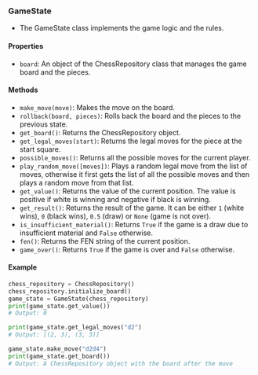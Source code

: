 ### GameState
- The GameState class implements the game logic and the rules.

#### Properties
- `board`: An object of the ChessRepository class that manages the game board and the pieces.

#### Methods
- `make_move(move)`: Makes the move on the board.
- `rollback(board, pieces)`: Rolls back the board and the pieces to the previous state.
- `get_board()`: Returns the ChessRepository object.
- `get_legal_moves(start)`: Returns the legal moves for the piece at the start square.
- `possible_moves()`: Returns all the possible moves for the current player.
- `play_random_move([moves])`: Plays a random legal move from the list of moves, otherwise it first gets the list of all the possible moves and then plays a random move from that list.
- `get_value()`: Returns the value of the current position. The value is positive if white is winning and negative if black is winning.
- `get_result()`: Returns the result of the game. It can be either `1` (white wins), `0` (black wins), `0.5` (draw) or `None` (game is not over).
- `is_insufficient_material()`: Returns `True` if the game is a draw due to insufficient material and `False` otherwise.
- `fen()`: Returns the FEN string of the current position.
- `game_over()`: Returns `True` if the game is over and `False` otherwise.

#### Example
```python
chess_repository = ChessRepository()
chess_repository.initialize_board()
game_state = GameState(chess_repository)
print(game_state.get_value())
# Output: 0

print(game_state.get_legal_moves("d2")
# Output: [(2, 3), (3, 3)]

game_state.make_move("d2d4")
print(game_state.get_board())
# Output: A ChessRepository object with the board after the move
```